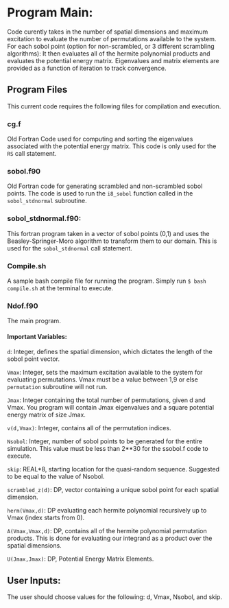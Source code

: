 # Program Main:
Code curently takes in the number of spatial dimensions and maximum excitation to evaluate the number of permutations available to the system. 
For each sobol point (option for non-scrambled, or 3 different scrambling algorithms):
It then evaluates all of the hermite polynomial products and evaluates the potential energy matrix. 
Eigenvalues and matrix elements are provided as a function of iteration to track convergence. 

## Program Files
This current code requires the following files for compilation and execution.

### cg.f
Old Fortran Code used for computing and sorting the eigenvalues associated with the potential energy matrix. 
This code is only used for the `RS` call statement.

### sobol.f90
Old Fortran code for generating scrambled and non-scrambled sobol points. 
The code is used to run the `i8_sobol` function called in the `sobol_stdnormal` subroutine.

### sobol_stdnormal.f90:
This fortran program taken in a vector of sobol points (0,1) and uses the Beasley-Springer-Moro algorithm to transform them to our domain. 
This is used for the `sobol_stdnormal` call statement. 

### Compile.sh
A sample bash compile file for running the program. Simply run
`$ bash compile.sh` at the terminal to execute.

### Ndof.f90
The main program. 
#### Important Variables:
`d`: Integer, defines the spatial dimension, which dictates the length of the sobol point vector. 

`Vmax`: Integer, sets the maximum excitation available to the system for evaluating permutations.
Vmax must be a value between 1,9 or else `permutation` subroutine will not run. 

`Jmax`: Integer containing the total number of permutations, given d and Vmax. 
You program will contain Jmax eigenvalues and a square potential energy matrix of size Jmax.

`v(d,Vmax)`: Integer, contains all of the permutation indices.

`Nsobol`: Integer, number of sobol points to be generated for the entire simulation.
This value must be less than 2**30 for the ssobol.f code to execute. 

`skip`: REAL*8, starting location for the quasi-random sequence.
Suggested to be equal to the value of Nsobol. 

`scrambled_z(d)`: DP, vector containing a unique sobol point for each spatial dimension. 

`herm(Vmax,d)`: DP evaluating each hermite polynomial recursively up to Vmax (index starts from 0). 

`A(Vmax,Vmax,d)`: DP, contains all of the hermite polynomial permutation products. 
This is done for evaluating our integrand as a product over the spatial dimensions. 

`U(Jmax,Jmax)`: DP, Potential Energy Matrix Elements. 

## User Inputs:
The user should choose values for the following:
d, Vmax, Nsobol, and skip.
